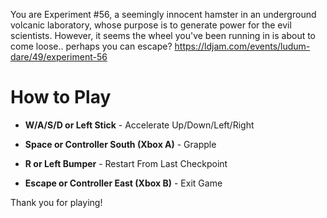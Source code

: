 You are Experiment #56, a seemingly innocent hamster in an underground volcanic laboratory, whose purpose is to generate power for the evil scientists. However, it seems the wheel you've been running in is about to come loose.. perhaps you can escape?
https://ldjam.com/events/ludum-dare/49/experiment-56

# How to Play

- **W/A/S/D or Left Stick** - Accelerate Up/Down/Left/Right

- **Space or Controller South (Xbox A)** - Grapple

- **R or Left Bumper** - Restart From Last Checkpoint

- **Escape or Controller East (Xbox B)** - Exit Game

Thank you for playing!
